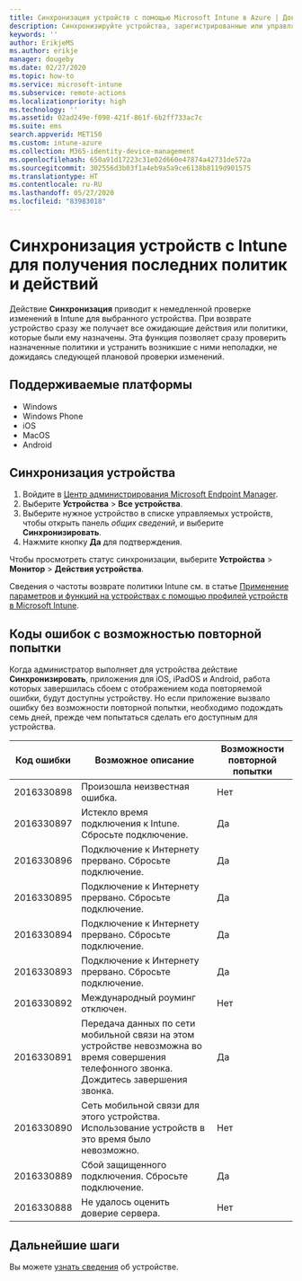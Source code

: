 ```yaml
---
title: Синхронизация устройств с помощью Microsoft Intune в Azure | Документация Майкрософт
description: Синхронизируйте устройства, зарегистрированные или управляемые с помощью Microsoft Intune, для получения последних политик и действий. В статье описано, как выполнить синхронизацию с помощью портала Azure, а также перечислены коды ошибок с возможностью повторных попыток.
keywords: ''
author: ErikjeMS
ms.author: erikje
manager: dougeby
ms.date: 02/27/2020
ms.topic: how-to
ms.service: microsoft-intune
ms.subservice: remote-actions
ms.localizationpriority: high
ms.technology: ''
ms.assetid: 02ad249e-f098-421f-861f-6b2ff733ac7c
ms.suite: ems
search.appverid: MET150
ms.custom: intune-azure
ms.collection: M365-identity-device-management
ms.openlocfilehash: 650a91d17223c31e02d660e47874a42731de572a
ms.sourcegitcommit: 302556d3b03f1a4eb9a5a9ce6138b8119d901575
ms.translationtype: HT
ms.contentlocale: ru-RU
ms.lasthandoff: 05/27/2020
ms.locfileid: "83983018"
---
```

# <a name="sync-devices-to-get-the-latest-policies-and-actions-with-intune"></a>Синхронизация устройств с Intune для получения последних политик и действий


Действие **Синхронизация** приводит к немедленной проверке изменений в Intune для выбранного устройства. При возврате устройство сразу же получает все ожидающие действия или политики, которые были ему назначены. Эта функция позволяет сразу проверить назначенные политики и устранить возникшие с ними неполадки, не дожидаясь следующей плановой проверки изменений.

## <a name="supported-platforms"></a>Поддерживаемые платформы

- Windows
- Windows Phone
- iOS
- MacOS
- Android

## <a name="sync-a-device"></a>Синхронизация устройства

1. Войдите в [Центр администрирования Microsoft Endpoint Manager](https://go.microsoft.com/fwlink/?linkid=2109431). 
3. Выберите **Устройства** > **Все устройства**.
4. Выберите нужное устройство в списке управляемых устройств, чтобы открыть панель *общих сведений*, и выберите **Синхронизировать**.
5. Нажмите кнопку **Да** для подтверждения.

Чтобы просмотреть статус синхронизации, выберите **Устройства** > **Монитор** > **Действия устройства**.

Сведения о частоты возврате политики Intune см. в статье [Применение параметров и функций на устройствах с помощью профилей устройств в Microsoft Intune](../configuration/device-profile-troubleshoot.md#how-long-does-it-take-for-devices-to-get-a-policy-profile-or-app-after-they-are-assigned).

## <a name="retryable-error-codes"></a>Коды ошибок с возможностью повторной попытки

Когда администратор выполняет для устройства действие **Синхронизировать**, приложения для iOS, iPadOS и Android, работа которых завершилась сбоем с отображением кода повторяемой ошибки, будут доступны устройству. Но если приложение вызвало ошибку без возможности повторной попытки, необходимо подождать семь дней, прежде чем попытаться сделать его доступным для устройства.


| Код ошибки  | Возможное описание | Возможности повторной попытки |
|---|---|---|
| 2016330898 | Произошла неизвестная ошибка. | Нет |
| 2016330897 | Истекло время подключения к Intune. Сбросьте подключение. | Да |
| 2016330896 | Подключение к Интернету прервано. Сбросьте подключение. | Да |
| 2016330895 | Подключение к Интернету прервано. Сбросьте подключение. | Да |
| 2016330894 | Подключение к Интернету прервано. Сбросьте подключение. | Да |
| 2016330893 | Подключение к Интернету прервано. Сбросьте подключение. | Да|
| 2016330892 | Международный роуминг отключен. | Нет|
| 2016330891 | Передача данных по сети мобильной связи на этом устройстве невозможна во время совершения телефонного звонка. Дождитесь завершения звонка. | Да|
| 2016330890 | Сеть мобильной связи для этого устройства. Использование устройств в это время было невозможно. | Нет|
| 2016330889 | Сбой защищенного подключения. Сбросьте подключение. | Да|
| 2016330888 | Не удалось оценить доверие сервера. | Нет|

## <a name="next-steps"></a>Дальнейшие шаги

Вы можете [узнать сведения](device-inventory.md) об устройстве.
 
